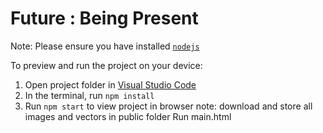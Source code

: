 
  # Future : Being Present

  Note: Please ensure you have installed <code><a href="https://nodejs.org/en/download/">nodejs</a></code>

  To preview and run the project on your device:
  1) Open project folder in <a href="https://code.visualstudio.com/download">Visual Studio Code</a> 
  2) In the terminal, run `npm install`
  3) Run `npm start` to view project in browser
  note: download and store all images and vectors in public folder
  Run main.html 
